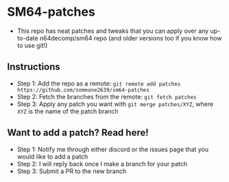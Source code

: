 # SM64-patches

- This repo has neat patches and tweaks that you can apply over any up-to-date n64decomp/sm64 repo (and older versions too if you know how to use git!)

## Instructions
- Step 1: Add the repo as a remote: `git remote add patches https://github.com/someone2639/sm64-patches`
- Step 2: Fetch the branches from the remote: `git fetch patches`
- Step 3: Apply any patch you want with `git merge patches/XYZ`, where `XYZ` is the name of the patch branch

## Want to add a patch? Read here!
- Step 1: Notify me through either discord or the issues page that you would like to add a patch
- Step 2: I will reply back once I make a branch for your patch
- Step 3: Submit a PR to the new branch